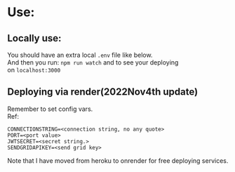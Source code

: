 # Use: #
## Locally use: ## 
You should have an extra local `.env` file like below.<br>
And then you run: `npm run watch` and to see your deploying<br>
on `localhost:3000`<br>

## Deploying via render(2022Nov4th update) ##
Remember to set config vars.<br>
Ref:
```
CONNECTIONSTRING=<connection string, no any quote>
PORT=<port value>
JWTSECRET=<secret string.>
SENDGRIDAPIKEY=<send grid key>
```
Note that I have moved from heroku to onrender for free deploying services.
